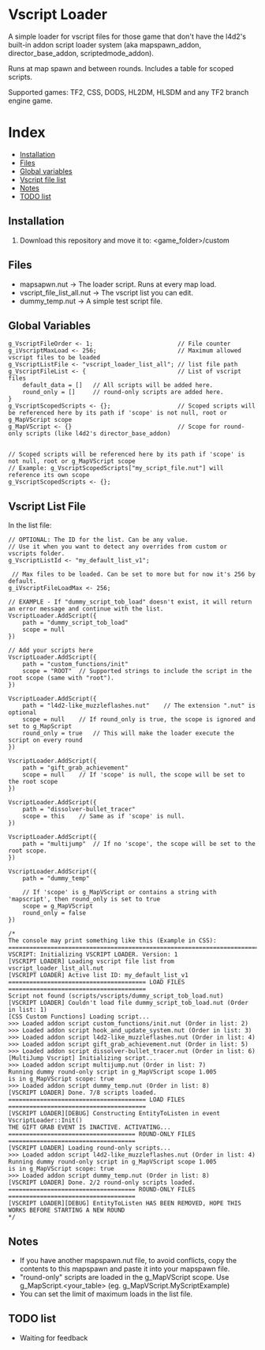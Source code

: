 # Vscript Loader
A simple loader for vscript files for those game that don't have the l4d2's built-in addon script loader system (aka mapspawn_addon, director_base_addon, scriptedmode_addon).

Runs at map spawn and between rounds. Includes a table for scoped scripts.

Supported games: TF2, CSS, DODS, HL2DM, HLSDM and any TF2 branch engine game.

# Index
- [Installation](#installation)
- [Files](#files)
- [Global variables](#global-variables)
- [Vscript file list](#vscript-list-file)
- [Notes](#notes)
- [TODO list](#todo-list)

## Installation
1. Download this repository and move it to: <game_folder>/custom

## Files
- mapsapwn.nut -> The loader script. Runs at every map load.
- vscript_file_list_all.nut -> The vscript list you can edit.
- dummy_temp.nut -> A simple test script file.

## Global Variables
```squirrel
g_VscriptFileOrder <- 1;                        // File counter
g_iVscriptMaxLoad <- 256;                       // Maximum allowed vscript files to be loaded
g_VscriptListFile <- "vscript_loader_list_all"; // list file path
g_VscriptFileList <- {                          // List of vscript files
    default_data = []   // All scripts will be added here.
    round_only = []     // round-only scripts are added here.
}         
g_VscriptScopedScripts <- {};                   // Scoped scripts will be referenced here by its path if 'scope' is not null, root or g_MapVScript scope
g_MapVScript <- {}                              // Scope for round-only scripts (like l4d2's director_base_addon)


// Scoped scripts will be referenced here by its path if 'scope' is not null, root or g_MapVScript scope
// Example: g_VscriptScopedScripts["my_script_file.nut"] will reference its own scope
g_VscriptScopedScripts <- {}; 
```

## Vscript List File
In the list file:
```squirrel
// OPTIONAL: The ID for the list. Can be any value. 
// Use it when you want to detect any overrides from custom or vscripts folder.
g_VscriptListId <- "my_default_list_v1";

 // Max files to be loaded. Can be set to more but for now it's 256 by default. 
g_iVscriptFileLoadMax <- 256; 

// EXAMPLE - If "dummy_script_tob_load" doesn't exist, it will return an error message and continue with the list.
VscriptLoader.AddScript({
    path = "dummy_script_tob_load" 
    scope = null 
})

// Add your scripts here
VscriptLoader.AddScript({
    path = "custom_functions/init"
    scope = "ROOT"  // Supported strings to include the script in the root scope (same with "root").
})

VscriptLoader.AddScript({
    path = "l4d2-like_muzzleflashes.nut"    // The extension ".nut" is optional
    scope = null    // If round_only is true, the scope is ignored and set to g_MapScript
    round_only = true	// This will make the loader execute the script on every round
})

VscriptLoader.AddScript({
    path = "gift_grab_achievement"
    scope = null    // If 'scope' is null, the scope will be set to the root scope
})

VscriptLoader.AddScript({
    path = "dissolver-bullet_tracer"
    scope = this    // Same as if 'scope' is null.
})

VscriptLoader.AddScript({
    path = "multijump"  // If no 'scope', the scope will be set to the root scope.
})

VscriptLoader.AddScript({
    path = "dummy_temp"

    // If 'scope' is g_MapVScript or contains a string with 'mapscript', then round_only is set to true
    scope = g_MapVScript    
    round_only = false
})

/*
The console may print something like this (Example in CSS):
==========================================================================================
VSCRIPT: Initializing VSCRIPT LOADER. Version: 1
[VSCRIPT LOADER] Loading vscript file list from vscript_loader_list_all.nut
[VSCRIPT LOADER] Active list ID: my_default_list_v1
======================================= LOAD FILES =======================================
Script not found (scripts/vscripts/dummy_script_tob_load.nut) 
[VSCRIPT LOADER] Couldn't load file dummy_script_tob_load.nut (Order in list: 1)
[CSS Custom Functions] Loading script...
>>> Loaded addon script custom_functions/init.nut (Order in list: 2)
>>> Loaded addon script hook_and_update_system.nut (Order in list: 3)
>>> Loaded addon script l4d2-like_muzzleflashes.nut (Order in list: 4)
>>> Loaded addon script gift_grab_achievement.nut (Order in list: 5)
>>> Loaded addon script dissolver-bullet_tracer.nut (Order in list: 6)
[MultiJump Vscript] Initializing script...
>>> Loaded addon script multijump.nut (Order in list: 7)
Running dummy round-only script in g_MapVScript scope 1.005
is in g_MapVScript scope: true
>>> Loaded addon script dummy_temp.nut (Order in list: 8)
[VSCRIPT LOADER] Done. 7/8 scripts loaded.
======================================= LOAD FILES =======================================
[VSCRIPT LOADER][DEBUG] Constructing EntityToListen in event VscriptLoader::Init()
THE GIFT GRAB EVENT IS INACTIVE. ACTIVATING...
==================================== ROUND-ONLY FILES ====================================
[VSCRIPT LOADER] Loading round-only scripts...
>>> Loaded addon script l4d2-like_muzzleflashes.nut (Order in list: 4)
Running dummy round-only script in g_MapVScript scope 1.005
is in g_MapVScript scope: true
>>> Loaded addon script dummy_temp.nut (Order in list: 8)
[VSCRIPT LOADER] Done. 2/2 round-only scripts loaded.
==================================== ROUND-ONLY FILES ====================================
[VSCRIPT LOADER][DEBUG] EntityToListen HAS BEEN REMOVED, HOPE THIS WORKS BEFORE STARTING A NEW ROUND
*/
```

## Notes
- If you have another mapspawn.nut file, to avoid conflicts, copy the contents to this mapspawn and paste it into your mapspawn file.
- "round-only" scripts are loaded in the g_MapVScript scope. Use g_MapScript.<your_table> (eg. g_MapVScript.MyScriptExample)
- You can set the limit of maximum loads in the list file.

## TODO list
- Waiting for feedback
